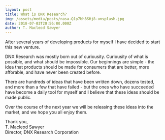 ```yaml
---
layout: post
title: What is DNX Research?
img: /assets/media/posts/nasa-Q1p7bh3SHj8-unsplash.jpg
date: 2018-07-03T20:56:00.000Z
author: T. Macleod Sawyer
---
```


After several years of developing products for myself I have decided to start this new venture. 

DNX Research was mostly born out of curiousity. Curiousity of what is possible, and what should be impossible. Our beginnings are simple - the idea that products should be made for consumers that are better, more afforable, and have never been created before. 

There are hundreds of ideas that have been written down, dozens tested, and more than a few that have failed - but the ones who have succeeded have become a daily tool for myself and I believe that these ideas should be made public. 

Over the course of the next year we will be releasing these ideas into the market, and we hope you all enjoy them.

Thank you, <br>
T. Macleod Sawyer<br>Director, DNX Research Corporation 

